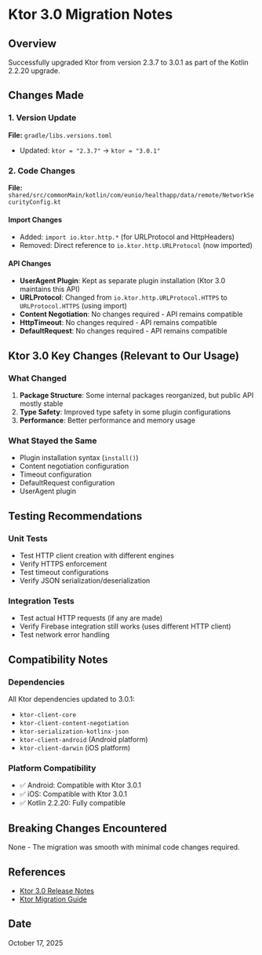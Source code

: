 # Ktor 3.0 Migration Notes

## Overview
Successfully upgraded Ktor from version 2.3.7 to 3.0.1 as part of the Kotlin 2.2.20 upgrade.

## Changes Made

### 1. Version Update
**File:** `gradle/libs.versions.toml`
- Updated: `ktor = "2.3.7"` → `ktor = "3.0.1"`

### 2. Code Changes
**File:** `shared/src/commonMain/kotlin/com/eunio/healthapp/data/remote/NetworkSecurityConfig.kt`

#### Import Changes
- Added: `import io.ktor.http.*` (for URLProtocol and HttpHeaders)
- Removed: Direct reference to `io.ktor.http.URLProtocol` (now imported)

#### API Changes
- **UserAgent Plugin**: Kept as separate plugin installation (Ktor 3.0 maintains this API)
- **URLProtocol**: Changed from `io.ktor.http.URLProtocol.HTTPS` to `URLProtocol.HTTPS` (using import)
- **Content Negotiation**: No changes required - API remains compatible
- **HttpTimeout**: No changes required - API remains compatible
- **DefaultRequest**: No changes required - API remains compatible

## Ktor 3.0 Key Changes (Relevant to Our Usage)

### What Changed
1. **Package Structure**: Some internal packages reorganized, but public API mostly stable
2. **Type Safety**: Improved type safety in some plugin configurations
3. **Performance**: Better performance and memory usage

### What Stayed the Same
- Plugin installation syntax (`install()`)
- Content negotiation configuration
- Timeout configuration
- DefaultRequest configuration
- UserAgent plugin

## Testing Recommendations

### Unit Tests
- Test HTTP client creation with different engines
- Verify HTTPS enforcement
- Test timeout configurations
- Verify JSON serialization/deserialization

### Integration Tests
- Test actual HTTP requests (if any are made)
- Verify Firebase integration still works (uses different HTTP client)
- Test network error handling

## Compatibility Notes

### Dependencies
All Ktor dependencies updated to 3.0.1:
- `ktor-client-core`
- `ktor-client-content-negotiation`
- `ktor-serialization-kotlinx-json`
- `ktor-client-android` (Android platform)
- `ktor-client-darwin` (iOS platform)

### Platform Compatibility
- ✅ Android: Compatible with Ktor 3.0.1
- ✅ iOS: Compatible with Ktor 3.0.1
- ✅ Kotlin 2.2.20: Fully compatible

## Breaking Changes Encountered
None - The migration was smooth with minimal code changes required.

## References
- [Ktor 3.0 Release Notes](https://ktor.io/docs/whatsnew-30.html)
- [Ktor Migration Guide](https://ktor.io/docs/migration-to-30.html)

## Date
October 17, 2025
